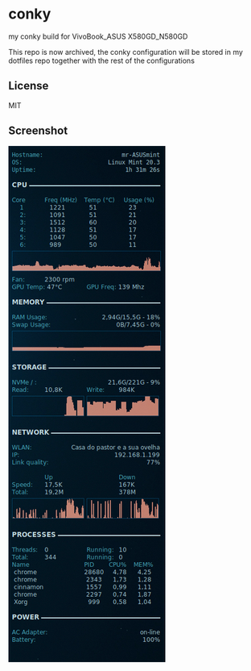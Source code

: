# conky

my conky build for VivoBook_ASUS X580GD_N580GD 

This repo is now archived, the conky configuration will be stored in my
dotfiles repo together with the rest of the configurations

## License
MIT

## Screenshot
![Conky preview](/preview.png "conky preview")
